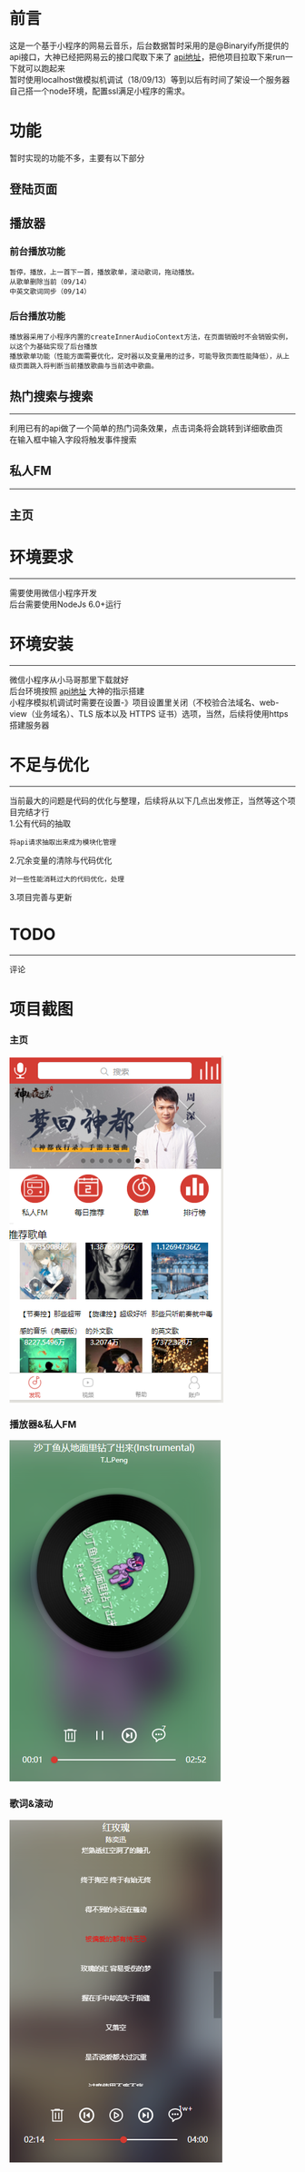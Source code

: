 # 前言
这是一个基于小程序的网易云音乐，后台数据暂时采用的是@Binaryify所提供的api接口，大神已经把网易云的接口爬取下来了 [api地址](https://github.com/Binaryify/NeteaseCloudMusicApi)，把他项目拉取下来run一下就可以跑起来  
暂时使用localhost做模拟机调试（18/09/13）等到以后有时间了架设一个服务器自己搭一个node环境，配置ssl满足小程序的需求。

# 功能
暂时实现的功能不多，主要有以下部分
## 登陆页面
## 播放器

### 前台播放功能
    暂停，播放，上一首下一首，播放歌单，滚动歌词，拖动播放。
    从歌单删除当前（09/14）
    中英文歌词同步（09/14）
### 后台播放功能
    播放器采用了小程序内置的createInnerAudioContext方法，在页面销毁时不会销毁实例，以这个为基础实现了后台播放  
    播放歌单功能（性能方面需要优化，定时器以及变量用的过多，可能导致页面性能降低），从上级页面跳入将判断当前播放歌曲与当前选中歌曲。

## 热门搜索与搜索
------
利用已有的api做了一个简单的热门词条效果，点击词条将会跳转到详细歌曲页  
在输入框中输入字段将触发事件搜索

## 私人FM
------
## 主页
# 环境要求
---
需要使用微信小程序开发  
后台需要使用NodeJs 6.0+运行

# 环境安装
------
  微信小程序从小马哥那里下载就好   
  后台环境按照  [api地址](https://github.com/Binaryify/NeteaseCloudMusicApi) 大神的指示搭建  
  小程序模拟机调试时需要在设置-》项目设置里关闭（不校验合法域名、web-view（业务域名）、TLS 版本以及 HTTPS 证书）选项，当然，后续将使用https搭建服务器

# 不足与优化
-----
当前最大的问题是代码的优化与整理，后续将从以下几点出发修正，当然等这个项目完结才行  
1.公有代码的抽取  

    将api请求抽取出来成为模块化管理  
  
2.冗余变量的清除与代码优化  

    对一些性能消耗过大的代码优化，处理  
  
3.项目完善与更新  

# TODO
-----
评论

# 项目截图
### 主页
![主页](/littleProgram/screenshot/index.png)
### 播放器&私人FM
![播放器&私人FM](/littleProgram/screenshot/fm.png)
### 歌词&滚动
![播放器&私人FM](/littleProgram/screenshot/lrc.png)
